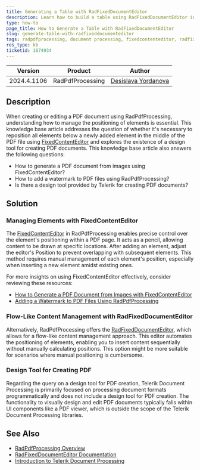```yaml
---
title: Generating a Table with RadFixedDocumentEditor
description: Learn how to build a table using RadFixedDocumentEditor in RadPdfProcessing and explores the alternative RadFixedDocumentEditor for a flow-like content management.
type: how-to
page_title: How to Generate a Table with RadFixedDocumentEditor
slug: generate-table-with-radfixeddocumenteditor
tags: radpdfprocessing, document processing, fixedcontenteditor, radfixeddocumenteditor, pdf, editing
res_type: kb
ticketid: 1674934
---
```

| Version | Product | Author | 
| ---- | ---- | ---- | 
| 2024.4.1106| RadPdfProcessing |[Desislava Yordanova](https://www.telerik.com/blogs/author/desislava-yordanova)| 

## Description
When creating or editing a PDF document using RadPdfProcessing, understanding how to manage the positioning of elements is essential. This knowledge base article addresses the question of whether it's necessary to reposition all elements below a newly added element in the middle of the PDF file using [FixedContentEditor](https://docs.telerik.com/devtools/document-processing/libraries/radpdfprocessing/editing/fixedcontenteditor) and explores the existence of a design tool for creating PDF documents. This knowledge base article also answers the following questions:
- How to generate a PDF document from images using FixedContentEditor?
- How to add a watermark to PDF files using RadPdfProcessing?
- Is there a design tool provided by Telerik for creating PDF documents?

## Solution
### Managing Elements with FixedContentEditor
The [FixedContentEditor](https://docs.telerik.com/devtools/document-processing/libraries/radpdfprocessing/editing/fixedcontenteditor) in RadPdfProcessing enables precise control over the element's positioning within a PDF page. It acts as a pencil, allowing content to be drawn at specific locations. After adding an element, adjust the editor's Position to prevent overlapping with subsequent elements. This method requires manual management of each element's position, especially when inserting a new element amidst existing ones.

For more insights on using FixedContentEditor effectively, consider reviewing these resources:
- [How to Generate a PDF Document from Images with FixedContentEditor](https://docs.telerik.com/devtools/document-processing/knowledge-base/pdf-from-images-with-fixedcontenteditor)
- [Adding a Watermark to PDF Files Using RadPdfProcessing](https://docs.telerik.com/devtools/document-processing/knowledge-base/add-watermark-pdf-radpdfprocessing)

### Flow-Like Content Management with RadFixedDocumentEditor
Alternatively, RadPdfProcessing offers the [RadFixedDocumentEditor](https://docs.telerik.com/devtools/document-processing/libraries/radpdfprocessing/editing/radfixeddocumenteditor), which allows for a flow-like content management approach. This editor automates the positioning of elements, enabling you to insert content sequentially without manually calculating positions. This option might be more suitable for scenarios where manual positioning is cumbersome.

### Design Tool for Creating PDF
Regarding the query on a design tool for PDF creation, Telerik Document Processing is primarily focused on processing document formats programmatically and does not include a design tool for PDF creation. The functionality to visually design and edit PDF documents typically falls within UI components like a PDF viewer, which is outside the scope of the Telerik Document Processing libraries.

## See Also
- [RadPdfProcessing Overview](https://docs.telerik.com/devtools/document-processing/libraries/radpdfprocessing/overview)
- [RadFixedDocumentEditor Documentation](https://docs.telerik.com/devtools/document-processing/libraries/radpdfprocessing/editing/radfixeddocumenteditor)
- [Introduction to Telerik Document Processing](https://docs.telerik.com/devtools/document-processing/introduction)

 

